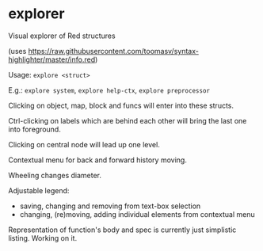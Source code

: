 # explorer
Visual explorer of Red structures

(uses https://raw.githubusercontent.com/toomasv/syntax-highlighter/master/info.red)

Usage: `explore <struct>`

E.g.:
`explore system`,
`explore help-ctx`,
`explore preprocessor`

Clicking on object, map, block and funcs will enter into these structs.

Ctrl-clicking on labels which are behind each other will bring the last one into foreground.

Clicking on central node will lead up one level.

Contextual menu for back and forward history moving.

Wheeling changes diameter.

Adjustable legend:
  - saving, changing and removing from text-box selection
  - changing, (re)moving, adding individual elements from contextual menu

Representation of function's body and spec is currently just simplistic listing. Working on it.
